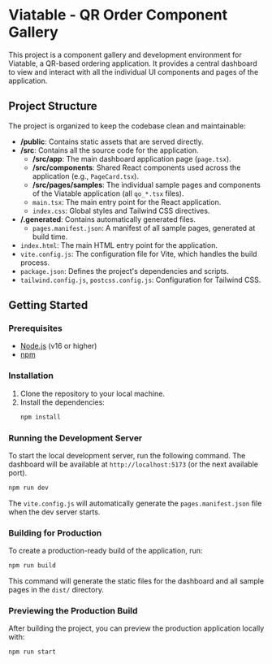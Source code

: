 # Viatable - QR Order Component Gallery

This project is a component gallery and development environment for Viatable, a QR-based ordering application. It provides a central dashboard to view and interact with all the individual UI components and pages of the application.

## Project Structure

The project is organized to keep the codebase clean and maintainable:

-   **/public**: Contains static assets that are served directly.
-   **/src**: Contains all the source code for the application.
    -   **/src/app**: The main dashboard application page (`page.tsx`).
    -   **/src/components**: Shared React components used across the application (e.g., `PageCard.tsx`).
    -   **/src/pages/samples**: The individual sample pages and components of the Viatable application (all `qo_*.tsx` files).
    -   `main.tsx`: The main entry point for the React application.
    -   `index.css`: Global styles and Tailwind CSS directives.
-   **/.generated**: Contains automatically generated files.
    -   `pages.manifest.json`: A manifest of all sample pages, generated at build time.
-   `index.html`: The main HTML entry point for the application.
-   `vite.config.js`: The configuration file for Vite, which handles the build process.
-   `package.json`: Defines the project's dependencies and scripts.
-   `tailwind.config.js`, `postcss.config.js`: Configuration for Tailwind CSS.

## Getting Started

### Prerequisites

-   [Node.js](https://nodejs.org/) (v16 or higher)
-   [npm](https://www.npmjs.com/)

### Installation

1.  Clone the repository to your local machine.
2.  Install the dependencies:
    ```bash
    npm install
    ```

### Running the Development Server

To start the local development server, run the following command. The dashboard will be available at `http://localhost:5173` (or the next available port).

```bash
npm run dev
```

The `vite.config.js` will automatically generate the `pages.manifest.json` file when the dev server starts.

### Building for Production

To create a production-ready build of the application, run:

```bash
npm run build
```

This command will generate the static files for the dashboard and all sample pages in the `dist/` directory.

### Previewing the Production Build

After building the project, you can preview the production application locally with:

```bash
npm run start
```